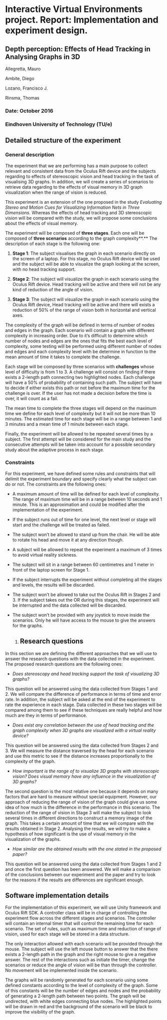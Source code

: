 Interactive Virtual Environments project. Report: Implementation and experiment design.
=======================================================================================

Depth perception: Effects of Head Tracking in Analysing Graphs in 3D
--------------------------------------------------------------------

Allegretta, Mauro

Ambite, Diego

Lozano, Francisco J.

Rinsma, Thomas

### Date: October 2016

### Eindhoven University of Technology (TU/e)

Detailed structure of the experiment
------------------------------------

### General description

The experiment that we are performing has a main purpose to collect relevant and consistent data from the Oculus Rift device and the subjects regarding to effects of stereoscopic vision and head tracking in the task of visualising 3D graphs. In addition, we will create a series of scenarios to retrieve data regarding to the effects of visual memory in 3D graph visualization when the range of vision is reduced.

This experiment is an extension of the one proposed in the study *Evaluating Stereo and Motion Cues for Visualizing Information Nets in Three Dimensions.* Whereas the effects of head tracking and 3D stereoscopic vision will be compared with the study, we will propose some conclusions about the effects of visual memory.

The experiment will be composed of **three stages**. Each one will be composed of **three scenarios** according to the graph complexity**.** The description of each stage is the following one:

1.  **Stage 1**: The subject visualises the graph in each scenario directly on the screen of a laptop. For this stage, no Oculus Rift device will be used and the subject will be able to visualize the graph looking at the screen, with no head tracking support.

2.  **Stage 2**: The subject will visualize the graph in each scenario using the Oculus Rift device. Head tracking will be active and there will not be any kind of reduction of the angle of vision.

3.  **Stage 3**: The subject will visualize the graph in each scenario using the Oculus Rift device, Head tracking will be active and there will exists a reduction of 50% of the range of vision both in horizontal and vertical axes.

The complexity of the graph will be defined in terms of number of nodes and edges in the graph. Each scenario will contain a graph with different complexity in increasing order. Due to it’s difficult to determine which number of nodes and edges are the ones that fits the best each level of complexity, some testing will be performed using different number of nodes and edges and each complexity level with be determine in function to the mean amount of time it takes to complete the challenge.

Each stage will be composed by three scenarios with **challenges** whose level of difficulty is from 1 to 3. A challenge will consist on finding if there exists a 2-length path connecting two highlighted nodes. Each challenge will have a 50% of probability of containing such path. The subject will have to decide if either exists this path or not before the maximum time for the challenge is over. If the user has not made a decision before the time is over, it will count as a fail.

The mean time to complete the three stages will depend on the maximum time we define for each level of complexity but it will not be more than 10 minutes. The estimated time for each stage will be in a range between 1 and 3 minutes and a mean time of 1 minute between each stage.

Finally, the experiment will be allowed to be repeated several times by a subject. The first attempt will be considered for the main study and the consecutive attempts will be taken into account for a possible secondary study about the adaptive process in each stage.

### Constraints

For this experiment, we have defined some rules and constraints that will delimit the experiment boundary and specify clearly what the subject can do or not. The constraints are the following ones:

-   A maximum amount of time will be defined for each level of complexity. The range of maximum time will be in a range between 10 seconds and 1 minute. This is an approximation and could be modified after the implementation of the experiment.

-   If the subject runs out of time for one level, the next level or stage will start and the challenge will be treated as failed.

-   The subject won’t be allowed to stand up from the chair. He will be able to rotate his head and move it at any direction though.

-   A subject will be allowed to repeat the experiment a maximum of 3 times to avoid virtual reality sickness.

-   The subject will sit in a range between 60 centimetres and 1 meter in front of the laptop screen for Stage 1.

-   If the subject interrupts the experiment without completing all the stages and levels, the results will be discarded.

-   The subject won’t be allowed to take out the Oculus Rift in Stages 2 and 3. If the subject takes out the OR during this stages, the experiment will be interrupted and the data collected will be discarded.

-   The subject won’t be provided with any joystick to move inside the scenarios. Only he will have access to the mouse to give the answers for the graphs.

    1.  Research questions
        ------------------

In this section we are defining the different approaches that we will use to answer the research questions with the data collected in the experiment. The proposed research questions are the following ones:

-   *Does stereoscopy and head tracking support the task of visualizing 3D graphs?*

This question will be answered using the data collected from Stages 1 and 2. We will compare the difference of performance in terms of time and error rate. In addition, the subject will be asked at the end of the experiment to rate the experience in each stage. Data collected in these two stages will be compared among them to see if these techniques are really helpful and how much are they in terms of performance.

-   *Does exist any correlation between the use of head tracking and the graph complexity when 3D graphs are visualized with a virtual reality device?*

This question will be answered using the data collected from Stages 2 and 3. We will measure the distance traversed by the head for each scenario and use this metric to see if the distance increases proportionally to the complexity of the graph.

-   *How important is the range of to visualize 3D graphs with stereoscopic vision? Does visual memory have any influence in the visualization of 3D graphs?*

The second question is the most relative one because it depends on many factors that are hard to measure without special equipment. However, our approach of reducing the range of vision of the graph could give us some idea of how much is the difference in the performance in this scenario. The reduction of the range of vision in Stage 3 will make the subject to look several times in different directions to construct a memory image of the graph. This takes a certain amount of time that we will compare with the results obtained in Stage 2. Analysing the results, we will try to make a hypothesis of how significant is the use of visual memory in the visualization of the graphs.

-   *How similar are the obtained results with the one stated in the proposed paper?*

This question will be answered using the data collected from Stages 1 and 2 and once the first question has been answered. We will make a comparison of the conclusions between our experiment and the paper and try to look for the reasons if the results are differences are significant enough.

Software implementation details
-------------------------------

For the implementation of this experiment, we will use Unity framework and Oculus Rift SDK. A controller class will be in charge of controlling the experiment flow across the different stages and scenarios. The controller will contain an internal timer that will control the remaining time for each scenario. The set of rules, such as maximum time and reduction of range of vision, used for each stage will be stored in a data structure.

The only interaction allowed with each scenario will be provided through the mouse. The subject will use the left mouse button to answer that the there exists a 2-length path in the graph and the right mouse to give a negative answer. The rest of the interactions such as initiate the timer, change the scenarios or reduce the angle of vision will be than through the controller. No movement will be implemented inside the scenario.

The graphs will be randomly generated for each scenario using some defined constants according to the level of complexity of the graph. Some of this constants will be the number of edges and nodes and the probability of generating a 2-length path between two points. The graph will be undirected, with white edges connecting blue nodes. The highlighted points will be drawn in red and the background of the scenario will be black to improve the visibility of the graph.
